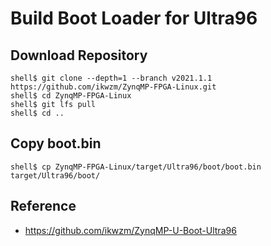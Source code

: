 Build Boot Loader for Ultra96
====================================================================================

## Download Repository

```console
shell$ git clone --depth=1 --branch v2021.1.1 https://github.com/ikwzm/ZynqMP-FPGA-Linux.git
shell$ cd ZynqMP-FPGA-Linux
shell$ git lfs pull
shell$ cd ..
```

## Copy boot.bin

```console
shell$ cp ZynqMP-FPGA-Linux/target/Ultra96/boot/boot.bin target/Ultra96/boot/
```

## Reference

* https://github.com/ikwzm/ZynqMP-U-Boot-Ultra96

